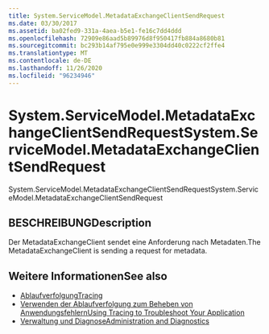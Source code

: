 ```yaml
---
title: System.ServiceModel.MetadataExchangeClientSendRequest
ms.date: 03/30/2017
ms.assetid: ba02fed9-331a-4aea-b5e1-fe16c7dd4ddd
ms.openlocfilehash: 72909e86aad5b89976d8f950417fb884a8680b81
ms.sourcegitcommit: bc293b14af795e0e999e3304dd40c0222cf2ffe4
ms.translationtype: MT
ms.contentlocale: de-DE
ms.lasthandoff: 11/26/2020
ms.locfileid: "96234946"
---
```

# <a name="systemservicemodelmetadataexchangeclientsendrequest"></a><span data-ttu-id="6cc23-102">System.ServiceModel.MetadataExchangeClientSendRequest</span><span class="sxs-lookup"><span data-stu-id="6cc23-102">System.ServiceModel.MetadataExchangeClientSendRequest</span></span>

<span data-ttu-id="6cc23-103">System.ServiceModel.MetadataExchangeClientSendRequest</span><span class="sxs-lookup"><span data-stu-id="6cc23-103">System.ServiceModel.MetadataExchangeClientSendRequest</span></span>  
  
## <a name="description"></a><span data-ttu-id="6cc23-104">BESCHREIBUNG</span><span class="sxs-lookup"><span data-stu-id="6cc23-104">Description</span></span>  

 <span data-ttu-id="6cc23-105">Der MetadataExchangeClient sendet eine Anforderung nach Metadaten.</span><span class="sxs-lookup"><span data-stu-id="6cc23-105">The MetadataExchangeClient is sending a request for metadata.</span></span>  
  
## <a name="see-also"></a><span data-ttu-id="6cc23-106">Weitere Informationen</span><span class="sxs-lookup"><span data-stu-id="6cc23-106">See also</span></span>

- [<span data-ttu-id="6cc23-107">Ablaufverfolgung</span><span class="sxs-lookup"><span data-stu-id="6cc23-107">Tracing</span></span>](index.md)
- [<span data-ttu-id="6cc23-108">Verwenden der Ablaufverfolgung zum Beheben von Anwendungsfehlern</span><span class="sxs-lookup"><span data-stu-id="6cc23-108">Using Tracing to Troubleshoot Your Application</span></span>](using-tracing-to-troubleshoot-your-application.md)
- [<span data-ttu-id="6cc23-109">Verwaltung und Diagnose</span><span class="sxs-lookup"><span data-stu-id="6cc23-109">Administration and Diagnostics</span></span>](../index.md)
